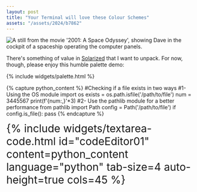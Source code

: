 ```yaml
---
layout: post
title: "Your Terminal will love these Colour Schemes"
assets: "/assets/2024/b7862"
---
```


<img src="{{ page.assets }}/2001-dave-in-cockpit.jpg" alt="A still from the movie '2001: A Space Odyssey', showing Dave in the cockpit of a spaceship operating the computer panels." class="embed-right">


There's something of value in [Solarized](https://github.com/altercation/solarized)
that I want to unpack. For now, though, please enjoy this humble palette demo:

{% include widgets/palette.html %}

{% capture python_content %}
#Checking if a file exists in two ways
#1- Using the OS module
import os 
exists = os.path.isfile('/path/to/file')
num = 3445567
print(f'{num:,}'*3)
#2- Use the pathlib module for a better performance
from pathlib import Path
config = Path('/path/to/file') 
if config.is_file(): 
    pass
{% endcapture %}
<div style="font-size: 200%">
{% include widgets/textarea-code.html
  id="codeEditor01" content=python_content language="python" tab-size=4 auto-height=true cols=45 %}
</div>

